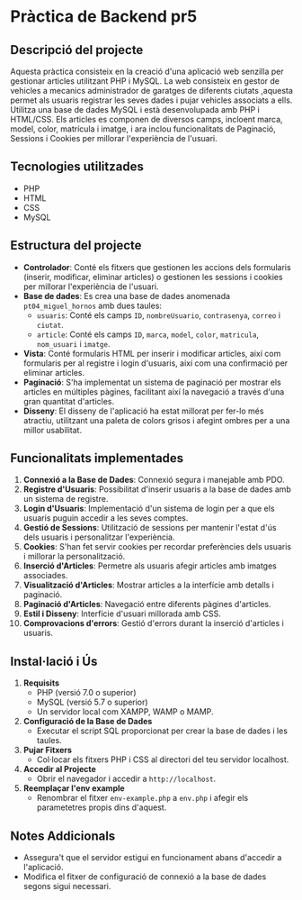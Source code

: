 # Pràctica de Backend pr5

## Descripció del projecte
Aquesta pràctica consisteix en la creació d'una aplicació web senzilla per gestionar articles utilitzant PHP i MySQL.
La web consisteix en gestor de vehicles a mecanics administrador de garatges de diferents ciutats ,aquesta permet als usuaris registrar les seves dades i pujar vehicles associats a ells. Utilitza una base de dades MySQL i està desenvolupada amb PHP i HTML/CSS. Els articles es componen de diversos camps, incloent marca, model, color, matrícula i imatge, i ara inclou funcionalitats de Paginació, Sessions i Cookies per millorar l'experiència de l'usuari.

## Tecnologies utilitzades
- PHP
- HTML
- CSS
- MySQL

## Estructura del projecte
- **Controlador**: Conté els fitxers que gestionen les accions dels formularis (inserir, modificar, eliminar articles) o gestionen les sessions i cookies per millorar l'experiència de l'usuari.
- **Base de dades**: Es crea una base de dades anomenada `pt04_miguel_hornos` amb dues taules:
  - `usuaris`: Conté els camps `ID`, `nombreUsuario`, `contrasenya`, `correo` i `ciutat`.
  - `article`: Conté els camps `ID`, `marca`, `model`, `color`, `matricula`, `nom_usuari` i `imatge`.
- **Vista**: Conté formularis HTML per inserir i modificar articles, així com formularis per al registre i login d'usuaris, així com una confirmació per eliminar articles.
- **Paginació**: S'ha implementat un sistema de paginació per mostrar els articles en múltiples pàgines, facilitant així la navegació a través d'una gran quantitat d'articles.
- **Disseny**: El disseny de l'aplicació ha estat millorat per fer-lo més atractiu, utilitzant una paleta de colors grisos i afegint ombres per a una millor usabilitat.

## Funcionalitats implementades
1. **Connexió a la Base de Dades**: Connexió segura i manejable amb PDO.
2. **Registre d'Usuaris**: Possibilitat d'inserir usuaris a la base de dades amb un sistema de registre.
3. **Login d'Usuaris**: Implementació d'un sistema de login per a que els usuaris puguin accedir a les seves comptes.
4. **Gestió de Sessions**: Utilització de sessions per mantenir l'estat d'ús dels usuaris i personalitzar l'experiència.
5. **Cookies**: S'han fet servir cookies per recordar preferències dels usuaris i millorar la personalització.
6. **Inserció d'Articles**: Permetre als usuaris afegir articles amb imatges associades.
7. **Visualització d'Articles**: Mostrar articles a la interfície amb detalls i paginació.
8. **Paginació d'Articles**: Navegació entre diferents pàgines d'articles.
9. **Estil i Disseny**: Interfície d'usuari millorada amb CSS.
10. **Comprovacions d'errors**: Gestió d'errors durant la inserció d'articles i usuaris.


## Instal·lació i Ús
1. **Requisits**
   - PHP (versió 7.0 o superior)
   - MySQL (versió 5.7 o superior)
   - Un servidor local com XAMPP, WAMP o MAMP.
2. **Configuració de la Base de Dades**
   - Executar el script SQL proporcionat per crear la base de dades i les taules.
3. **Pujar Fitxers**
   - Col·locar els fitxers PHP i CSS al directori del teu servidor localhost.
4. **Accedir al Projecte**
   - Obrir el navegador i accedir a `http://localhost`.
5. **Reemplaçar l'env example**
   - Renombrar el fitxer `env-example.php` a `env.php` i afegir els parametetres propis dins d'aquest.

## Notes Addicionals
- Assegura't que el servidor estigui en funcionament abans d'accedir a l'aplicació.
- Modifica el fitxer de configuració de connexió a la base de dades segons sigui necessari.
